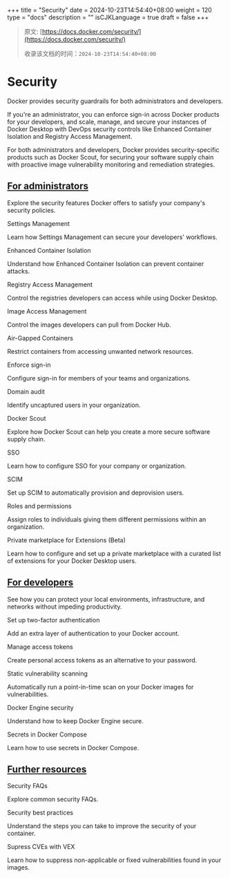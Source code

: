 +++
title = "Security"
date = 2024-10-23T14:54:40+08:00
weight = 120
type = "docs"
description = ""
isCJKLanguage = true
draft = false
+++

> 原文: [https://docs.docker.com/security/](https://docs.docker.com/security/)
>
> 收录该文档的时间：`2024-10-23T14:54:40+08:00`

# Security

Docker provides security guardrails for both administrators and developers.

If you're an administrator, you can enforce sign-in across Docker products for your developers, and scale, manage, and secure your instances of Docker Desktop with DevOps security controls like Enhanced Container Isolation and Registry Access Management.

For both administrators and developers, Docker provides security-specific products such as Docker Scout, for securing your software supply chain with proactive image vulnerability monitoring and remediation strategies.

## [For administrators](https://docs.docker.com/security/#for-administrators)

Explore the security features Docker offers to satisfy your company's security policies.



Settings Management

Learn how Settings Management can secure your developers' workflows.



Enhanced Container Isolation

Understand how Enhanced Container Isolation can prevent container attacks.



Registry Access Management

Control the registries developers can access while using Docker Desktop.



Image Access Management

Control the images developers can pull from Docker Hub.



Air-Gapped Containers

Restrict containers from accessing unwanted network resources.



Enforce sign-in

Configure sign-in for members of your teams and organizations.



Domain audit

Identify uncaptured users in your organization.



Docker Scout

Explore how Docker Scout can help you create a more secure software supply chain.



SSO

Learn how to configure SSO for your company or organization.



SCIM

Set up SCIM to automatically provision and deprovision users.



Roles and permissions

Assign roles to individuals giving them different permissions within an organization.



Private marketplace for Extensions (Beta)

Learn how to configure and set up a private marketplace with a curated list of extensions for your Docker Desktop users.

## [For developers](https://docs.docker.com/security/#for-developers)

See how you can protect your local environments, infrastructure, and networks without impeding productivity.



Set up two-factor authentication

Add an extra layer of authentication to your Docker account.



Manage access tokens

Create personal access tokens as an alternative to your password.



Static vulnerability scanning

Automatically run a point-in-time scan on your Docker images for vulnerabilities.



Docker Engine security

Understand how to keep Docker Engine secure.



Secrets in Docker Compose

Learn how to use secrets in Docker Compose.

## [Further resources](https://docs.docker.com/security/#further-resources)



Security FAQs

Explore common security FAQs.



Security best practices

Understand the steps you can take to improve the security of your container.



Supress CVEs with VEX

Learn how to suppress non-applicable or fixed vulnerabilities found in your images.
